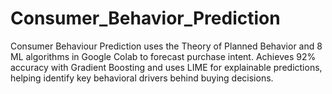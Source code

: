 # Consumer_Behavior_Prediction
Consumer Behaviour Prediction uses the Theory of Planned Behavior and 8 ML algorithms in Google Colab to forecast purchase intent. Achieves 92% accuracy with Gradient Boosting and uses LIME for explainable predictions, helping identify key behavioral drivers behind buying decisions.
